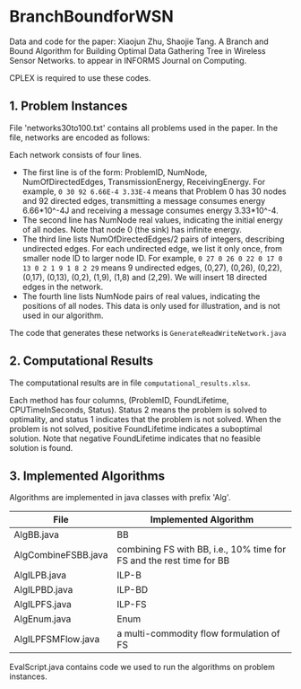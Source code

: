 # BranchBoundforWSN

Data and code for the paper: Xiaojun Zhu, Shaojie Tang. A Branch and Bound Algorithm for Building Optimal Data Gathering Tree in Wireless Sensor Networks. to appear in INFORMS Journal on Computing. 

CPLEX is required to use these codes.

## 1. Problem Instances

File 'networks30to100.txt' contains all problems used in the paper. In the file, networks are encoded as follows:

Each network consists of four lines. 
-  The first line is of the form: ProblemID, NumNode, NumOfDirectedEdges, TransmissionEnergy, ReceivingEnergy. For example, `0 30 92 6.66E-4 3.33E-4` means that Problem 0 has 30 nodes and 92 directed edges, transmitting a message consumes energy 6.66\*10^-4J and receiving a message consumes energy 3.33*10^-4.
- The second line has NumNode real values, indicating the initial energy of all nodes. Note that node 0 (the sink) has infinite energy. 
- The third line lists NumOfDirectedEdges/2 pairs of integers, describing undirected edges. For each undirected edge, we list it only once, from smaller node ID to larger node ID. For example, `0 27 0 26 0 22 0 17 0 13 0 2 1 9 1 8 2 29` means 9 undirected edges, (0,27), (0,26), (0,22), (0,17), (0,13), (0,2), (1,9), (1,8) and (2,29). We will insert 18 directed edges in the network. 
- The fourth line lists NumNode pairs of real values, indicating the positions of all nodes. This data is only used for illustration, and is not used in our algorithm. 

The code that generates these networks is `GenerateReadWriteNetwork.java`

## 2. Computational Results
The computational results are in file `computational_results.xlsx`. 

Each method has four columns, (ProblemID, FoundLifetime, CPUTimeInSeconds, Status). Status 2 means the problem is solved to optimality, and status 1 indicates that the problem is not solved. When the problem is not solved, positive FoundLifetime indicates a suboptimal solution. Note that negative FoundLifetime indicates that no feasible solution is found.  


## 3. Implemented Algorithms

Algorithms are implemented in java classes with prefix 'Alg'. 

| File | Implemented Algorithm|
|---|---|
|AlgBB.java	| BB |
|AlgCombineFSBB.java| combining FS with BB, i.e., 10% time for FS and the rest time for BB|
| AlgILPB.java	| ILP-B|
| AlgILPBD.java	| ILP-BD|
| AlgILPFS.java	| ILP-FS|
|AlgEnum.java| Enum|
|AlgILPFSMFlow.java| a multi-commodity flow formulation of FS|

EvalScript.java contains code we used to run the algorithms on problem instances. 

